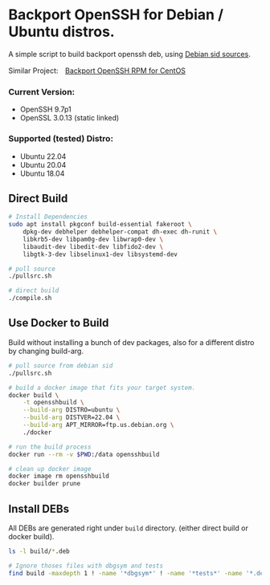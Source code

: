 # Backport OpenSSH for Debian / Ubuntu distros.

A simple script to build backport openssh deb, using [Debian sid sources](https://packages.debian.org/sid/openssh-server).

Similar Project:　[Backport OpenSSH RPM for CentOS](https://github.com/boypt/openssh-rpms)

### Current Version:

- OpenSSH 9.7p1
- OpenSSL 3.0.13 (static linked)

### Supported (tested) Distro:

- Ubuntu 22.04
- Ubuntu 20.04
- Ubuntu 18.04

## Direct Build

```bash
# Install Dependencies
sudo apt install pkgconf build-essential fakeroot \
    dpkg-dev debhelper debhelper-compat dh-exec dh-runit \
    libkrb5-dev libpam0g-dev libwrap0-dev \
    libaudit-dev libedit-dev libfido2-dev \
    libgtk-3-dev libselinux1-dev libsystemd-dev

# pull source
./pullsrc.sh

# direct build
./compile.sh
```

## Use Docker to Build

Build without installing a bunch of dev packages, also for a different distro by changing build-arg.

```bash
# pull source from debian sid
./pullsrc.sh

# build a docker image that fits your target system.
docker build \
    -t opensshbuild \
    --build-arg DISTRO=ubuntu \
    --build-arg DISTVER=22.04 \
    --build-arg APT_MIRROR=ftp.us.debian.org \
    ./docker

# run the build process
docker run --rm -v $PWD:/data opensshbuild

# clean up docker image
docker image rm opensshbuild
docker builder prune
```

## Install DEBs

All DEBs are generated right under `build` directory. (either direct build or docker build).

```bash
ls -l build/*.deb

# Ignore thoses files with dbgsym and tests
find build -maxdepth 1 ! -name '*dbgsym*' ! -name '*tests*' -name '*.deb' | xargs sudo apt install -y
```
